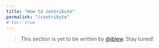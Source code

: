 ```yaml
---
title: "How to contribute"
permalink: "/contribute"
# toc: true
---
```


> This section is yet to be written  by [@jblew](https://steemit.com/@jblew). Stay tuned!
